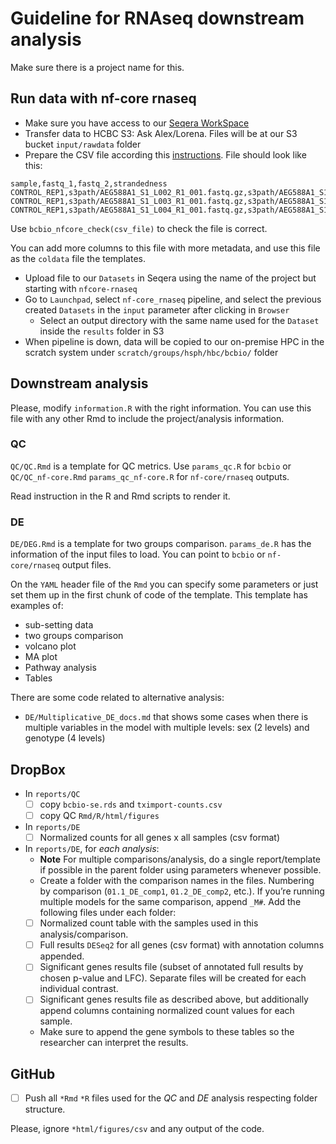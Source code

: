 # Guideline for RNAseq downstream analysis

Make sure there is a project name for this.

## Run data with nf-core rnaseq

- Make sure you have access to our [Seqera WorkSpace](https://cloud.seqera.io/orgs/HBC/workspaces/core_production/launchpad)
- Transfer data to HCBC S3: Ask Alex/Lorena. Files will be at our S3 bucket `input/rawdata` folder
- Prepare the CSV file according this [instructions](https://nf-co.re/rnaseq/3.14.0/docs/usage#multiple-runs-of-the-same-sample). File should look like this:

```csv
sample,fastq_1,fastq_2,strandedness
CONTROL_REP1,s3path/AEG588A1_S1_L002_R1_001.fastq.gz,s3path/AEG588A1_S1_L002_R2_001.fastq.gz,auto
CONTROL_REP1,s3path/AEG588A1_S1_L003_R1_001.fastq.gz,s3path/AEG588A1_S1_L003_R2_001.fastq.gz,auto
CONTROL_REP1,s3path/AEG588A1_S1_L004_R1_001.fastq.gz,s3path/AEG588A1_S1_L004_R2_001.fastq.gz,auto
```

Use `bcbio_nfcore_check(csv_file)` to check the file is correct.

You can add more columns to this file with more metadata, and use this file as the `coldata` file the templates.

- Upload file to our `Datasets` in Seqera using the name of the project but starting with `nfcore-rnaseq`
- Go to `Launchpad`, select `nf-core_rnaseq` pipeline, and select the previous created `Datasets` in the `input` parameter after clicking in `Browser`
  - Select an output directory with the same name used for the `Dataset` inside the `results` folder in S3
- When pipeline is down, data will be copied to our on-premise HPC in the scratch system under `scratch/groups/hsph/hbc/bcbio/` folder

## Downstream analysis

Please, modify `information.R` with the right information. You can use this file with any other Rmd to include the project/analysis information.

### QC

`QC/QC.Rmd` is a template for QC metrics. Use `params_qc.R` for `bcbio` 
 or `QC/QC_nf-core.Rmd` `params_qc_nf-core.R` for `nf-core/rnaseq` outputs.
 
Read instruction in the R and Rmd scripts to render it.

### DE

`DE/DEG.Rmd` is a template for two groups comparison. `params_de.R` has the information of the input files to load. You can point to `bcbio` or `nf-core/rnaseq` output files.

On the `YAML` header file of the `Rmd` you can specify some parameters or just set them up in the first chunk of code of the template. This template has examples of:

- sub-setting data
- two groups comparison
- volcano plot
- MA plot
- Pathway analysis
- Tables

There are some code related to alternative analysis:

- `DE/Multiplicative_DE_docs.md` that shows some cases when there is multiple variables in the model with multiple levels: sex (2 levels) and genotype (4 levels)

## DropBox

- In `reports/QC`
  - [ ] copy `bcbio-se.rds` and `tximport-counts.csv`
  - [ ] copy QC `Rmd/R/html/figures`
- In `reports/DE`
  -	[ ] Normalized counts for all genes x all samples (csv format)
- In `reports/DE`, for *each analysis*:
  - **Note** For multiple comparisons/analysis, do a single report/template if possible in the parent folder using parameters whenever possible. 
  - Create a folder with the comparison names in the files. Numbering by comparison (`01.1_DE_comp1`, `01.2_DE_comp2`, etc.). If you’re running multiple models for the same comparison, append `_M#`. Add the following files under each folder:
  - [ ] Normalized count table with the samples used in this analysis/comparison.
  -	[ ] Full results `DESeq2` for all genes (csv format) with annotation columns appended. 
  -	[ ] Significant genes results file (subset of annotated full results by chosen p-value and LFC). Separate files will be created for each individual contrast.
  -	[ ] Significant genes results file as described above, but additionally append columns containing normalized count values for each sample.
  -	Make sure to append the gene symbols to these tables so the researcher can interpret the results.

## GitHub

- [ ] Push all `*Rmd` `*R` files used for the *QC* and *DE* analysis respecting folder structure.

Please, ignore `*html/figures/csv` and any output of the code.
